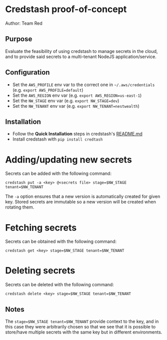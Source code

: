 # Credstash proof-of-concept
Author: Team Red

## Purpose
Evaluate the feasibility of using credstash to manage secrets in the cloud,
and to provide said secrets to a multi-tenant NodeJS application/service.

## Configuration
* Set the `AWS_PROFILE` env var to the correct one in `~/.aws/credentials` (e.g. `export AWS_PROFILE=default`)
* Set the `AWS_REGION` env var (e.g. `export AWS_REGION=us-east-1`)
* Set the `NW_STAGE` env var (e.g. `export NW_STAGE=dev`)
* Set the `NW_TENANT` env var (e.g. `export NW_TENANT=nestwealth`)

## Installation
* Follow the **Quick Installation** steps in credstash's [README.md](https://github.com/fugue/credstash/blob/master/README.md)
* Install credstash with `pip install credtash`

# Adding/updating new secrets

Secrets can be added with the following command:

`credstash put -a <key> @<secrets file> stage=$NW_STAGE tenant=$NW_TENANT`

The `-a` option ensures that a new version is automatically created for given key.
Stored secrets are immutable so a new version will be created when rotating them.

# Fetching secrets

Secrets can be obtained with the following command:

`credstash get <key> stage=$NW_STAGE tenant=$NW_TENANT`

# Deleting secrets

Secrets can be deleted with the following command:

`credstash delete <key> stage=$NW_STAGE tenant=$NW_TENANT`

## Notes

The `stage=$NW_STAGE tenant=$NW_TENANT` provide context to the key, and in
this case they were arbitrarily chosen so that we see that it is possible
to store/have multiple secrets with the same key but in different environments.


